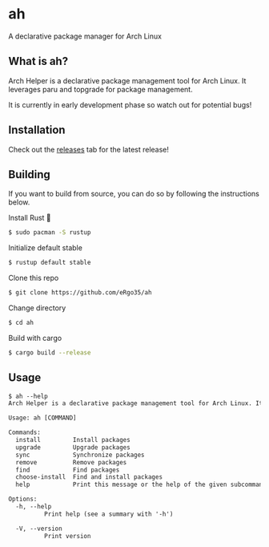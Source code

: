 # ah

A declarative package manager for Arch Linux

## What is ah?

Arch Helper is a declarative package management tool for Arch Linux. It leverages paru and topgrade for package management.

It is currently in early development phase so watch out for potential bugs!

## Installation

Check out the [releases](https://github.com/eRgo35/ah/releases) tab for the latest release!

## Building

If you want to build from source, you can do so by following the instructions below.

Install Rust :crab:

```sh
$ sudo pacman -S rustup
```

Initialize default stable

```sh
$ rustup default stable
```

Clone this repo

```sh
$ git clone https://github.com/eRgo35/ah
```

Change directory

```sh
$ cd ah
```

Build with cargo

```sh
$ cargo build --release
```

## Usage

```txt
$ ah --help
Arch Helper is a declarative package management tool for Arch Linux. It leverages paru or other package managers for seamless integration.

Usage: ah [COMMAND]

Commands:
  install         Install packages
  upgrade         Upgrade packages
  sync            Synchronize packages
  remove          Remove packages
  find            Find packages
  choose-install  Find and install packages
  help            Print this message or the help of the given subcommand(s)

Options:
  -h, --help
          Print help (see a summary with '-h')

  -V, --version
          Print version
```
